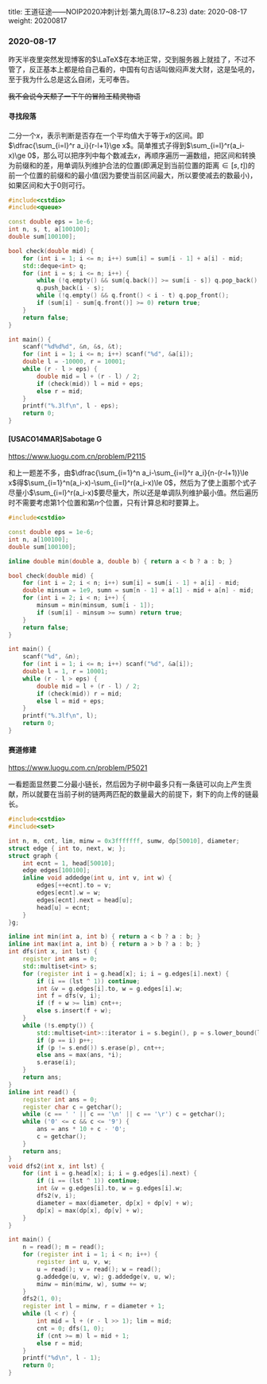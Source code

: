 title: 王道征途——NOIP2020冲刺计划·第九周(8.17~8.23)
date: 2020-08-17
weight: 20200817
<!--more-->
### 2020-08-17
昨天半夜里突然发现博客的$\LaTeX$在本地正常，交到服务器上就挂了，不过不管了，反正基本上都是给自己看的，中国有句古话叫做闷声发大财，这是坠吼的，至于我为什么总是这么自闭，无可奉告。

~~我不会说今天颓了一下午的冒险王精灵物语~~
#### 寻找段落
二分一个$x$，表示判断是否存在一个平均值大于等于$x$的区间。即$\dfrac{\sum_{i=l}^r a_i}{r-l+1}\ge x$。简单推式子得到$\sum_{i=l}^r(a_i-x)\ge 0$，那么可以把序列中每个数减去$x$，再顺序遍历一遍数组，把区间和转换为前缀和的差，用单调队列维护合法的位置(即满足到当前位置的距离$\in[s,t]$)的前一个位置的前缀和的最小值(因为要使当前区间最大，所以要使减去的数最小)，如果区间和大于$0$则可行。

```cpp
#include<cstdio>
#include<queue>

const double eps = 1e-6;
int n, s, t, a[100100];
double sum[100100];

bool check(double mid) {
    for (int i = 1; i <= n; i++) sum[i] = sum[i - 1] + a[i] - mid;
    std::deque<int> q;
    for (int i = s; i <= n; i++) {
        while (!q.empty() && sum[q.back()] >= sum[i - s]) q.pop_back();
        q.push_back(i - s);
        while (!q.empty() && q.front() < i - t) q.pop_front();
        if (sum[i] - sum[q.front()] >= 0) return true;
    }
    return false;
}

int main() {
    scanf("%d%d%d", &n, &s, &t);
    for (int i = 1; i <= n; i++) scanf("%d", &a[i]);
    double l = -10000, r = 10001;
    while (r - l > eps) {
        double mid = l + (r - l) / 2;
        if (check(mid)) l = mid + eps;
        else r = mid;
    }
    printf("%.3lf\n", l - eps);
    return 0;
}
```

#### [USACO14MAR]Sabotage G
https://www.luogu.com.cn/problem/P2115

和上一题差不多，由$\dfrac{\sum_{i=1}^n a_i-\sum_{i=l}^r a_i}{n-(r-l+1)}\le x$得$\sum_{i=1}^n(a_i-x)-\sum_{i=l}^r(a_i-x)\le 0$，然后为了使上面那个式子尽量小$\sum_{i=l}^r(a_i-x)$要尽量大，所以还是单调队列维护最小值。然后遍历时不需要考虑第$1$个位置和第$n$个位置，只有计算总和时要算上。

```cpp
#include<cstdio>

const double eps = 1e-6;
int n, a[100100];
double sum[100100];

inline double min(double a, double b) { return a < b ? a : b; }

bool check(double mid) {
    for (int i = 2; i < n; i++) sum[i] = sum[i - 1] + a[i] - mid;
    double minsum = 1e9, sumn = sum[n - 1] + a[1] - mid + a[n] - mid;
    for (int i = 2; i < n; i++) {
        minsum = min(minsum, sum[i - 1]);
        if (sum[i] - minsum >= sumn) return true;
    }
    return false;
}

int main() {
    scanf("%d", &n);
    for (int i = 1; i <= n; i++) scanf("%d", &a[i]);
    double l = 1, r = 10001;
    while (r - l > eps) {
        double mid = l + (r - l) / 2;
        if (check(mid)) r = mid;
        else l = mid + eps;
    }
    printf("%.3lf\n", l);
    return 0;
}
```

#### 赛道修建
https://www.luogu.com.cn/problem/P5021

一看题面显然要二分最小链长，然后因为子树中最多只有一条链可以向上产生贡献，所以就要在当前子树的链两两匹配的数量最大的前提下，剩下的向上传的链最长。

```cpp
#include<cstdio>
#include<set>

int n, m, cnt, lim, minw = 0x3fffffff, sumw, dp[50010], diameter;
struct edge { int to, next, w; };
struct graph {
    int ecnt = 1, head[50010];
    edge edges[100100];
    inline void addedge(int u, int v, int w) {
        edges[++ecnt].to = v;
        edges[ecnt].w = w;
        edges[ecnt].next = head[u];
        head[u] = ecnt;
    }
}g;

inline int min(int a, int b) { return a < b ? a : b; }
inline int max(int a, int b) { return a > b ? a : b; }
int dfs(int x, int lst) {
    register int ans = 0;
    std::multiset<int> s;
    for (register int i = g.head[x]; i; i = g.edges[i].next) {
        if (i == (lst ^ 1)) continue;
        int &v = g.edges[i].to, w = g.edges[i].w;
        int f = dfs(v, i);
        if (f + w >= lim) cnt++;
        else s.insert(f + w);
    }
    while (!s.empty()) {
        std::multiset<int>::iterator i = s.begin(), p = s.lower_bound(lim - *i);
        if (p == i) p++;
        if (p != s.end()) s.erase(p), cnt++;
        else ans = max(ans, *i);
        s.erase(i);
    }
    return ans;
}
inline int read() {
    register int ans = 0;
    register char c = getchar();
    while (c == ' ' || c == '\n' || c == '\r') c = getchar();
    while ('0' <= c && c <= '9') {
        ans = ans * 10 + c - '0';
        c = getchar();
    }
    return ans;
}
void dfs2(int x, int lst) {
    for (int i = g.head[x]; i; i = g.edges[i].next) {
        if (i == (lst ^ 1)) continue;
        int &v = g.edges[i].to, w = g.edges[i].w;
        dfs2(v, i);
        diameter = max(diameter, dp[x] + dp[v] + w);
        dp[x] = max(dp[x], dp[v] + w);
    }
}

int main() {
    n = read(); m = read();
    for (register int i = 1; i < n; i++) {
        register int u, v, w;
        u = read(); v = read(); w = read();
        g.addedge(u, v, w); g.addedge(v, u, w);
        minw = min(minw, w), sumw += w;
    }
    dfs2(1, 0);
    register int l = minw, r = diameter + 1;
    while (l < r) {
        int mid = l + (r - l >> 1); lim = mid;
        cnt = 0; dfs(1, 0);
        if (cnt >= m) l = mid + 1;
        else r = mid;
    }
    printf("%d\n", l - 1);
    return 0;
}
```